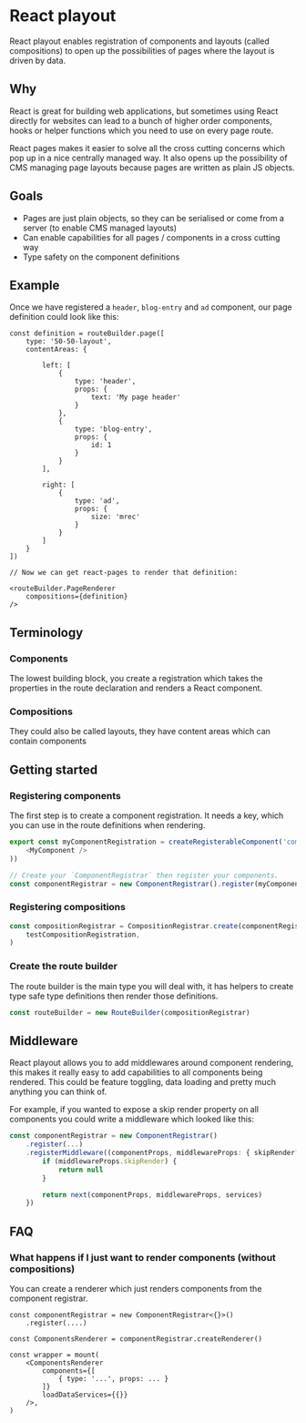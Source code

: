 # React playout

React playout enables registration of components and layouts (called compositions) to open up the possibilities of pages where the layout is driven by data.

## Why

React is great for building web applications, but sometimes using React directly for websites can lead to a bunch of higher order components, hooks or helper functions which you need to use on every page route.

React pages makes it easier to solve all the cross cutting concerns which pop up in a nice centrally managed way. It also opens up the possibility of CMS managing page layouts because pages are written as plain JS objects.

## Goals

-   Pages are just plain objects, so they can be serialised or come from a server (to enable CMS managed layouts)
-   Can enable capabilities for all pages / components in a cross cutting way
-   Type safety on the component definitions

## Example

Once we have registered a `header`, `blog-entry` and `ad` component, our page definition could look like this:

```tsx
const definition = routeBuilder.page([
    type: '50-50-layout',
    contentAreas: {

        left: [
            {
                type: 'header',
                props: {
                    text: 'My page header'
                }
            },
            {
                type: 'blog-entry',
                props: {
                    id: 1
                }
            }
        ],

        right: [
            {
                type: 'ad',
                props: {
                    size: 'mrec'
                }
            }
        ]
    }
])

// Now we can get react-pages to render that definition:

<routeBuilder.PageRenderer
    compositions={definition}
/>
```

## Terminology

### Components

The lowest building block, you create a registration which takes the properties in the route declaration and renders a React component.

### Compositions

They could also be called layouts, they have content areas which can contain components

## Getting started

### Registering components

The first step is to create a component registration. It needs a key, which you can use in the route definitions when rendering.

```ts
export const myComponentRegistration = createRegisterableComponent('component-key', () => (
    <MyComponent />
))

// Create your `ComponentRegistrar` then register your components.
const componentRegistrar = new ComponentRegistrar().register(myComponentRegistration)
```

### Registering compositions

```ts
const compositionRegistrar = CompositionRegistrar.create(componentRegistrar).registerComposition(
    testCompositionRegistration,
)
```

### Create the route builder

The route builder is the main type you will deal with, it has helpers to create type safe type definitions then render those definitions.

```ts
const routeBuilder = new RouteBuilder(compositionRegistrar)
```

## Middleware

React playout allows you to add middlewares around component rendering, this makes it really easy to add capabilities to all components being rendered. This could be feature toggling, data loading and pretty much anything you can think of.

For example, if you wanted to expose a skip render property on all components you could write a middleware which looked like this:

```ts
const componentRegistrar = new ComponentRegistrar()
    .register(...)
    .registerMiddleware((componentProps, middlewareProps: { skipRender?: boolean }, services, next) => {
        if (middlewareProps.skipRender) {
            return null
        }

        return next(componentProps, middlewareProps, services)
    })
```

## FAQ

### What happens if I just want to render components (without compositions)

You can create a renderer which just renders components from the component registrar.

```tsx
const componentRegistrar = new ComponentRegistrar<{}>()
    .register(....)

const ComponentsRenderer = componentRegistrar.createRenderer()

const wrapper = mount(
    <ComponentsRenderer
        components={[
            { type: '...', props: ... }
        ]}
        loadDataServices={{}}
    />,
)
```
